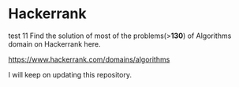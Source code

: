# Hackerrank
test 11
Find the solution of most of the problems(><b>130</b>) of Algorithms domain on Hackerrank here.

https://www.hackerrank.com/domains/algorithms

I will keep on updating this repository.

